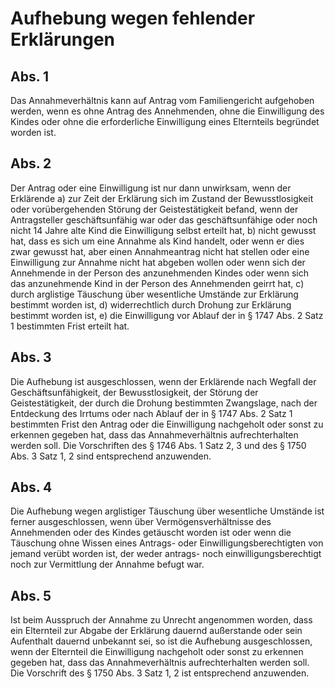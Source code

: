 # Aufhebung wegen fehlender Erklärungen



## Abs. 1

 Das Annahmeverhältnis kann auf Antrag vom Familiengericht aufgehoben werden, wenn es ohne Antrag des Annehmenden, ohne die Einwilligung des Kindes oder ohne die erforderliche Einwilligung eines Elternteils begründet worden ist.

## Abs. 2

 Der Antrag oder eine Einwilligung ist nur dann unwirksam, wenn der Erklärende  a)
 zur Zeit der Erklärung sich im Zustand der Bewusstlosigkeit oder vorübergehenden Störung der Geistestätigkeit befand, wenn der Antragsteller geschäftsunfähig war oder das geschäftsunfähige oder noch nicht 14 Jahre alte Kind die Einwilligung selbst erteilt hat,
 b)
 nicht gewusst hat, dass es sich um eine Annahme als Kind handelt, oder wenn er dies zwar gewusst hat, aber einen Annahmeantrag nicht hat stellen oder eine Einwilligung zur Annahme nicht hat abgeben wollen oder wenn sich der Annehmende in der Person des anzunehmenden Kindes oder wenn sich das anzunehmende Kind in der Person des Annehmenden geirrt hat,
 c)
 durch arglistige Täuschung über wesentliche Umstände zur Erklärung bestimmt worden ist,
 d)
 widerrechtlich durch Drohung zur Erklärung bestimmt worden ist,
 e)
 die Einwilligung vor Ablauf der in § 1747 Abs. 2 Satz 1 bestimmten Frist erteilt hat.


## Abs. 3

 Die Aufhebung ist ausgeschlossen, wenn der Erklärende nach Wegfall der Geschäftsunfähigkeit, der Bewusstlosigkeit, der Störung der Geistestätigkeit, der durch die Drohung bestimmten Zwangslage, nach der Entdeckung des Irrtums oder nach Ablauf der in § 1747 Abs. 2 Satz 1 bestimmten Frist den Antrag oder die Einwilligung nachgeholt oder sonst zu erkennen gegeben hat, dass das Annahmeverhältnis aufrechterhalten werden soll. Die Vorschriften des § 1746 Abs. 1 Satz 2, 3 und des § 1750 Abs. 3 Satz 1, 2 sind entsprechend anzuwenden.

## Abs. 4

 Die Aufhebung wegen arglistiger Täuschung über wesentliche Umstände ist ferner ausgeschlossen, wenn über Vermögensverhältnisse des Annehmenden oder des Kindes getäuscht worden ist oder wenn die Täuschung ohne Wissen eines Antrags- oder Einwilligungsberechtigten von jemand verübt worden ist, der weder antrags- noch einwilligungsberechtigt noch zur Vermittlung der Annahme befugt war.

## Abs. 5

 Ist beim Ausspruch der Annahme zu Unrecht angenommen worden, dass ein Elternteil zur Abgabe der Erklärung dauernd außerstande oder sein Aufenthalt dauernd unbekannt sei, so ist die Aufhebung ausgeschlossen, wenn der Elternteil die Einwilligung nachgeholt oder sonst zu erkennen gegeben hat, dass das Annahmeverhältnis aufrechterhalten werden soll. Die Vorschrift des § 1750 Abs. 3 Satz 1, 2 ist entsprechend anzuwenden. 

